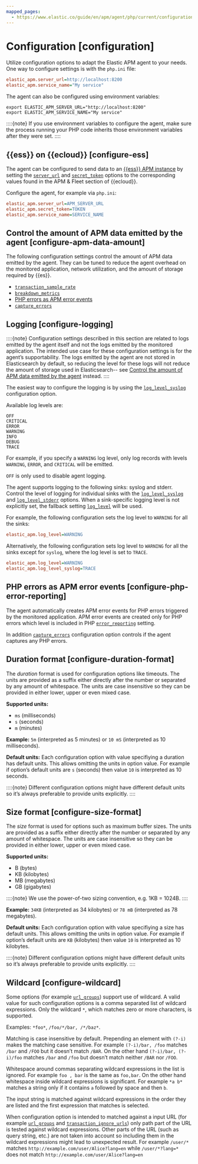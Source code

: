 ```yaml
---
mapped_pages:
  - https://www.elastic.co/guide/en/apm/agent/php/current/configuration.html
---
```


# Configuration [configuration]

Utilize configuration options to adapt the Elastic APM agent to your needs. One way to configure settings is with the `php.ini` file:

```ini
elastic_apm.server_url=http://localhost:8200
elastic_apm.service_name="My service"
```

The agent can also be configured using environment variables:

```shell
export ELASTIC_APM_SERVER_URL="http://localhost:8200"
export ELASTIC_APM_SERVICE_NAME="My service"
```

::::{note}
If you use environment variables to configure the agent, make sure the process running your PHP code inherits those environment variables after they were set.
::::



## {{ess}} on {{ecloud}} [configure-ess]

The agent can be configured to send data to an [{{ess}} APM instance](https://www.elastic.co/cloud/elasticsearch-service?page=docs&placement=docs-body) by setting the [`server_url`](/reference/configuration-reference.md#config-server-url) and [`secret_token`](/reference/configuration-reference.md#config-secret-token) options to the corresponding values found in the APM & Fleet section of {{ecloud}}.

Configure the agent, for example via `php.ini`:

```ini
elastic_apm.server_url=APM_SERVER_URL
elastic_apm.secret_token=TOKEN
elastic_apm.service_name=SERVICE_NAME
```


## Control the amount of APM data emitted by the agent [configure-apm-data-amount]

The following configuration settings control the amount of APM data emitted by the agent. They can be tuned to reduce the agent overhead on the monitored application, network utilization, and the amount of storage required by {{es}}.

* [`transaction_sample_rate`](/reference/configuration-reference.md#config-transaction-sample-rate)
* [`breakdown_metrics`](/reference/configuration-reference.md#config-breakdown-metrics)
* [PHP errors as APM error events](#configure-php-error-reporting)
* [`capture_errors`](/reference/configuration-reference.md#config-capture-errors)


## Logging [configure-logging]

::::{note}
Configuration settings described in this section are related to logs emitted by the agent itself and not the logs emitted by the monitored application. The intended use case for these configuration settings is for the agent’s supportability. The logs emitted by the agent are not stored in Elasticsearch by default, so reducing the level for these logs will not reduce the amount of storage used in Elasticsearch-- see [Control the amount of APM data emitted by the agent](#configure-apm-data-amount) instead.
::::


The easiest way to configure the logging is by using the [`log_level_syslog`](/reference/configuration-reference.md#config-log-level-syslog) configuration option.

Available log levels are:

```text
OFF
CRITICAL
ERROR
WARNING
INFO
DEBUG
TRACE
```

For example, if you specify a `WARNING` log level, only log records with levels `WARNING`, `ERROR`, and `CRITICAL` will be emitted.

`OFF` is only used to disable agent logging.

The agent supports logging to the following sinks: syslog and stderr. Control the level of logging for individual sinks with the [`log_level_syslog`](/reference/configuration-reference.md#config-log-level-syslog) and [`log_level_stderr`](/reference/configuration-reference.md#config-log-level-stderr) options. When a sink-specific logging level is not explicitly set, the fallback setting [`log_level`](/reference/configuration-reference.md#config-log-level) will be used.

For example, the following configuration sets the log level to `WARNING` for all the sinks:

```ini
elastic_apm.log_level=WARNING
```

Alternatively, the following configuration sets log level to `WARNING` for all the sinks except for `syslog`, where the log level is set to `TRACE`.

```ini
elastic_apm.log_level=WARNING
elastic_apm.log_level_syslog=TRACE
```


## PHP errors as APM error events [configure-php-error-reporting]

The agent automatically creates APM error events for PHP errors triggered by the monitored application. APM error events are created only for PHP errors which level is included in PHP [`error_reporting`](https://www.php.net/manual/en/function.error-reporting.php) setting.

In addition [`capture_errors`](/reference/configuration-reference.md#config-capture-errors) configuration option controls if the agent captures any PHP errors.


## Duration format [configure-duration-format]

The *duration* format is used for configuration options like timeouts. The units are provided as a suffix either directly after the number or separated by any amount of whitespace. The units are case insensitive so they can be provided in either lower, upper or even mixed case.

**Supported units:**

* `ms` (milliseconds)
* `s` (seconds)
* `m` (minutes)

**Example:** `5m` (interpreted as 5 minutes) or `10 mS` (interpreted as 10 milliseconds).

**Default units:** Each configuration option with value specifiying a duration has default units. This allows omitting the units in option value. For example if option’s default units are `s` (seconds) then value `10` is interpreted as 10 seconds.

::::{note}
Different configuration options might have different default units so it’s always preferable to provide units explicitly.
::::



## Size format [configure-size-format]

The *size* format is used for options such as maximum buffer sizes. The units are provided as a suffix either directly after the number or separated by any amount of whitespace. The units are case insensitive so they can be provided in either lower, upper or even mixed case.

**Supported units:**

* B (bytes)
* KB (kilobytes)
* MB (megabytes)
* GB (gigabytes)

::::{note}
We use the power-of-two sizing convention, e.g. 1KB = 1024B.
::::


**Example:** `34KB` (interpreted as 34 kilobytes) or `78 mB` (interpreted as 78 megabytes).

**Default units:** Each configuration option with value specifiying a size has default units. This allows omitting the units in option value. For example if option’s default units are `KB` (kilobytes) then value `10` is interpreted as 10 kilobytes.

::::{note}
Different configuration options might have different default units so it’s always preferable to provide units explicitly.
::::



## Wildcard [configure-wildcard]

Some options (for example [`url_groups`](/reference/configuration-reference.md#config-url-groups)) support use of wildcard. A valid value for such configuration options is a comma separated list of wildcard expressions. Only the wildcard `*`, which matches zero or more characters, is supported.

Examples: `*foo*`, `/foo/*/bar, /*/baz*`.

Matching is case insensitive by default. Prepending an element with `(?-i)` makes the matching case sensitive. For example `(?-i)/bar, /foo` matches `/bar` and `/FOO` but it doesn’t match `/BAR`. On the other hand `(?-i)/bar, (?-i)/foo` matches `/bar` and `/foo` but doesn’t match neither `/BAR` nor `/FOO`.

Whitespace around commas separating wildcard expressions in the list is ignored. For example `foo , bar` is the same as `foo,bar`. On the other hand whitespace inside wildcard expressions is significant. For example `*a b*` matches a string only if it contains `a` followed by space and then `b`.

The input string is matched against wildcard expressions in the order they are listed and the first expression that matches is selected.

When configuration option is intended to matched against a input URL (for example [`url_groups`](/reference/configuration-reference.md#config-url-groups) and [`transaction_ignore_urls`](/reference/configuration-reference.md#config-transaction-ignore-urls)) only path part of the URL is tested against wildcard expressions. Other parts of the URL (such as query string, etc.) are not taken into account so including them in the wildcard expressions might lead to unexpected result. For example `/user/*` matches `http://example.com/user/Alice?lang=en` while `/user/*?lang=*` does not match `http://example.com/user/Alice?lang=en`



